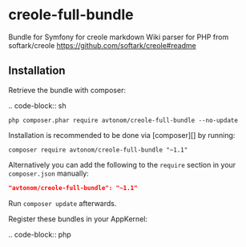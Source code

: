 # creole-full-bundle
Bundle for Symfony for creole markdown Wiki parser for PHP from softark/creole
https://github.com/softark/creole#readme

Installation
------------

Retrieve the bundle with composer:

.. code-block:: sh

    php composer.phar require avtonom/creole-full-bundle --no-update


Installation is recommended to be done via [composer][] by running:

	composer require avtonom/creole-full-bundle "~1.1"

Alternatively you can add the following to the `require` section in your `composer.json` manually:

```json
"avtonom/creole-full-bundle": "~1.1"
```

Run `composer update` afterwards.

Register these bundles in your AppKernel:

.. code-block:: php

  <?php
  // app/AppKernel.php
  public function registerBundles()
  {
      return array(
          // ...
          new Avtonom\CreoleBundle\AvtonomCreoleBundle(),
          // ...
      );
  }

